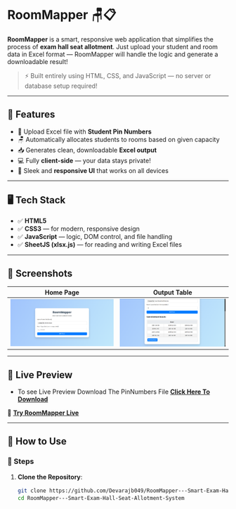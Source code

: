 # RoomMapper 🪑📋

**RoomMapper** is a smart, responsive web application that simplifies the process of **exam hall seat allotment**. Just upload your student and room data in Excel format — RoomMapper will handle the logic and generate a downloadable result!

> ⚡ Built entirely using HTML, CSS, and JavaScript — no server or database setup required!

---

## 🌟 Features

- 📁 Upload Excel file with **Student Pin Numbers**
- 🪑 Automatically allocates students to rooms based on given capacity
- 📥 Generates clean, downloadable **Excel output**
- 💻 Fully **client-side** — your data stays private!
- 🎨 Sleek and **responsive UI** that works on all devices

---

## 🖥️ Tech Stack

- ✅ **HTML5**  
- ✅ **CSS3** — for modern, responsive design  
- ✅ **JavaScript** — logic, DOM control, and file handling  
- ✅ **SheetJS (xlsx.js)** — for reading and writing Excel files  

---

## 📸 Screenshots

| Home Page | Output Table |
|-----------|--------------|
| ![Screenshot1](assets/Screenshot1.png) | ![Screenshot2](assets/Screenshot2.png) |

---

## 🚀 Live Preview
- To see Live Preview Download The PinNumbers File [**Click Here To Download**](https://tinyurl.com/ExcelFile-RoomMapper)

🔗 [**Try RoomMapper Live**](https://devarajb049.github.io/RoomMapper---Smart-Exam-Hall-Seat-Allotment-System/)

---

## 📂 How to Use

### 🔧 Steps

1. **Clone the Repository**:

   ```bash
   git clone https://github.com/Devarajb049/RoomMapper---Smart-Exam-Hall-Seat-Allotment-System.git
   cd RoomMapper---Smart-Exam-Hall-Seat-Allotment-System
